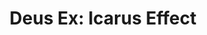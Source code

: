 ---
title: "Deus Ex: Icarus Effect"
slug: "deus-ex-icarus-effect"
subtitle: ""
publisher: "Del Rey"
published: "2011"
asin: "0345523598"
authors: 
  - james-swallow
started: "2014-02-01"
start_year: "2014"
finished: "2014-02-07"
---